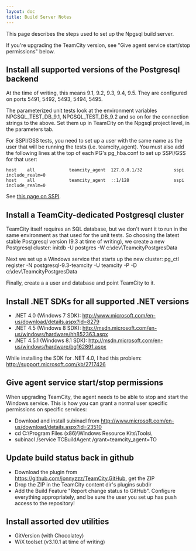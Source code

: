 ```yaml
---
layout: doc
title: Build Server Notes
---
```


This page describes the steps used to set up the Npgsql build server.

If you're upgrading the TeamCity version, see "Give agent service start/stop permissions" below.

## Install all supported versions of the Postgresql backend

At the time of writing, this means 9.1, 9.2, 9.3, 9.4, 9.5. They are configured on ports 5491, 5492, 5493, 5494, 5495.

The parameterized unit tests look at the environment variables NPGSQL_TEST_DB_9.1, NPGSQL_TEST_DB_9.2 and so on for the connection strings to the above. Set them up in TeamCity on the Npgsql project level, in the parameters tab.

For SSPI/GSS tests, you need to set up a user with the same name as the user that will be running the tests (i.e. teamcity_agent).
You must also add the following lines at the top of each PG's pg_hba.conf to set up SSPI/GSS for that user:

```
host    all             teamcity_agent  127.0.0.1/32            sspi  include_realm=0
host    all             teamcity_agent  ::1/128                 sspi  include_realm=0
```

See [this page on SSPI](https://wiki.postgresql.org/wiki/Configuring_for_single_sign-on_using_SSPI_on_Windows).

## Install a TeamCity-dedicated Postgresql cluster

TeamCity itself requires an SQL database, but we don't want it to run in the same environment as that used for the unit tests. So choosing the latest stable Postgresql version (9.3 at time of writing), we create a new Postgresql cluster: initdb -U postgres -W c:\dev\TeamcityPostgresData

Next we set up a Windows service that starts up the new cluster: pg_ctl register -N postgresql-9.3-teamcity -U teamcity -P <password> -D c:\dev\TeamcityPostgresData

Finally, create a a user and database and point TeamCity to it.

## Install .NET SDKs for all supported .NET versions

* .NET 4.0 (Windows 7 SDK): http://www.microsoft.com/en-us/download/details.aspx?id=8279
* .NET 4.5 (Windows 8 SDK): http://msdn.microsoft.com/en-us/windows/hardware/hh852363.aspx
* .NET 4.5.1 (Windows 8.1 SDK): http://msdn.microsoft.com/en-us/windows/hardware/bg162891.aspx

While installing the SDK for .NET 4.0, I had this problem: http://support.microsoft.com/kb/2717426

## Give agent service start/stop permissions

When upgrading TeamCity, the agent needs to be able to stop and start the Windows service. This is how you can grant a normal user specific permissions on specific services:

 * Download and install subinacl from http://www.microsoft.com/en-us/download/details.aspx?id=23510
 * cd C:\Program Files (x86)\Windows Resource Kits\Tools\
 * subinacl /service TCBuildAgent /grant=teamcity_agent=TO

## Update build status back in github

* Download the plugin from https://github.com/jonnyzzz/TeamCity.GitHub, get the ZIP
* Drop the ZIP in the TeamCity content dir's plugins subdir
* Add the Build Feature "Report change status to GitHub". Configure everything appropriately, and be sure the user you set up has push access to the repository!

## Install assorted dev utilities

* GitVersion (with Chocolatey)
* WiX toolset (v3.10.1 at time of writing)

